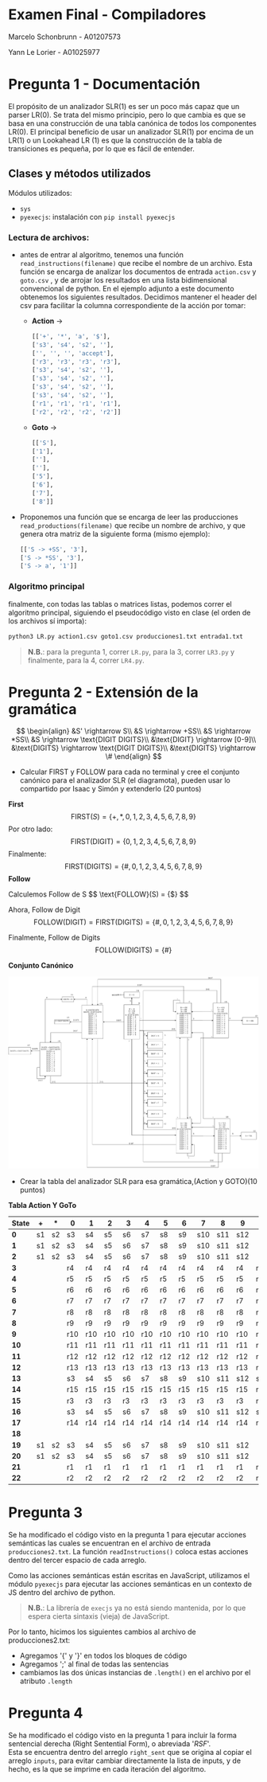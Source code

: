 
# Examen Final - Compiladores

Marcelo Schonbrunn - A01207573

Yann Le Lorier - A01025977

# Pregunta 1 - Documentación

El propósito de un analizador SLR(1) es ser un poco más capaz que un parser LR(0). Se trata del mismo principio, pero lo que cambia es que se basa en una construcción de una tabla canónica de todos los componentes LR(0). El principal beneficio de usar un analizador SLR(1) por encima de un LR(1) o un Lookahead LR (1) es que la construcción de la tabla de transiciones es pequeña, por lo que es fácil de entender.

## Clases y métodos utilizados

Módulos utilizados:

- ```sys```
- ```pyexecjs```: instalación con ```pip install pyexecjs```

### Lectura de archivos:

- antes de entrar al algoritmo, tenemos una función ```read_instructions(filename)``` que recibe el nombre de un archivo. Esta función se encarga de analizar los documentos de entrada ```action.csv``` y ```goto.csv``` , y de arrojar los resultados en una lista bidimensional convencional de python. En el ejemplo adjunto a este documento obtenemos los siguientes resultados. Decidimos mantener el header del csv para facilitar la columna correspondiente de la acción por tomar:

  - **Action** $\rightarrow$ 

    ```sh
    [['+', '*', 'a', '$'], 
    ['s3', 's4', 's2', ''], 
    ['', '', '', 'accept'], 
    ['r3', 'r3', 'r3', 'r3'], 
    ['s3', 's4', 's2', ''], 
    ['s3', 's4', 's2', ''], 
    ['s3', 's4', 's2', ''], 
    ['s3', 's4', 's2', ''], 
    ['r1', 'r1', 'r1', 'r1'], 
    ['r2', 'r2', 'r2', 'r2']]
    ```

  - **Goto** $\rightarrow$

    ```sh
    [['S'], 
    ['1'], 
    [''], 
    [''], 
    ['5'], 
    ['6'], 
    ['7'], 
    ['8']]
    ```

- Proponemos una función que se encarga de leer las producciones ```read_productions(filename)``` que recibe un nombre de archivo, y que genera otra matriz de la siguiente forma (mismo ejemplo):

  ```sh
  [['S -> +SS', '3'], 
  ['S -> *SS', '3'], 
  ['S -> a', '1']]
  ```

### Algoritmo principal

finalmente, con todas las tablas o matrices listas, podemos correr el algoritmo principal, siguiendo el pseudocódigo visto en clase (el orden de los archivos sí importa):

```sh
python3 LR.py action1.csv goto1.csv producciones1.txt entrada1.txt
```

> **N.B.**: para la pregunta 1, correr ```LR.py```, para la 3, correr ```LR3.py``` y finalmente, para la 4, correr ```LR4.py```.

# Pregunta 2 - Extensión de la gramática

$$
\begin{align}
&S' \rightarrow S\\
&S \rightarrow +SS\\
&S \rightarrow *SS\\
&S \rightarrow \text{DIGIT DIGITS}\\
&\text{DIGIT} \rightarrow [0-9]\\
&\text{DIGITS} \rightarrow \text{DIGIT DIGITS}\\
&\text{DIGITS} \rightarrow \#
\end{align}
$$

- Calcular FIRST y FOLLOW para cada no terminal y cree el conjunto canónico para el analizador SLR  (el  diagramota), pueden usar lo compartido por Isaac y Simón y extenderlo (20 puntos)

**First**
$$
\text{FIRST}(S) = \{+, *, 0, 1, 2, 3, 4, 5, 6, 7, 8, 9\}
$$
Por otro lado:
$$
\text{FIRST}(\text{DIGIT}) = \{0, 1, 2, 3, 4, 5, 6, 7, 8, 9\}
$$
Finalmente:
$$
\text{FIRST}(\text{DIGITS}) = \{\#, 0, 1, 2, 3,4 ,5,6,7,8,9\}
$$
**Follow**

Calculemos Follow de S
$$
\text{FOLLOW}(S) = \{$\}
$$

Ahora, Follow de Digit
$$
\text{FOLLOW}(\text{DIGIT}) = \text{FIRST}(\text{DIGITS}) = \{\#,0,1,2,3,4,5,6,7,8,9\}
$$

Finalmente, Follow de Digits
$$
\text{FOLLOW}(\text{DIGITS}) = \{ \# \}
$$

**Conjunto Canónico**

![DFA](img/DFA.png)

- Crear la tabla del analizador SLR para esa gramática,(Action y GOTO)(10 puntos)

**Tabla Action Y GoTo**

| State  | +    | *    | 0    | 1    | 2    | 3    | 4    | 5    | 6    | 7    | 8    | 9    | #    | $      | S    | DIGIT | DIGITS |
| ------ | ---- | ---- | ---- | ---- | ---- | ---- | ---- | ---- | ---- | ---- | ---- | ---- | ---- | ------ | ---- | ----- | ------ |
| **0**  | s1   | s2   | s3   | s4   | s5   | s6   | s7   | s8   | s9   | s10  | s11  | s12  |      |        | 18   | 13    |        |
| **1**  | s1   | s2   | s3   | s4   | s5   | s6   | s7   | s8   | s9   | s10  | s11  | s12  |      |        | 19   | 13    |        |
| **2**  | s1   | s2   | s3   | s4   | s5   | s6   | s7   | s8   | s9   | s10  | s11  | s12  |      |        | 20   | 13    |        |
| **3**  |      |      | r4   | r4   | r4   | r4   | r4   | r4   | r4   | r4   | r4   | r4   | r4   | r4     |      |       |        |
| **4**  |      |      | r5   | r5   | r5   | r5   | r5   | r5   | r5   | r5   | r5   | r5   | r5   | r5     |      |       |        |
| **5**  |      |      | r6   | r6   | r6   | r6   | r6   | r6   | r6   | r6   | r6   | r6   | r6   | r6     |      |       |        |
| **6**  |      |      | r7   | r7   | r7   | r7   | r7   | r7   | r7   | r7   | r7   | r7   | r7   | r7     |      |       |        |
| **7**  |      |      | r8   | r8   | r8   | r8   | r8   | r8   | r8   | r8   | r8   | r8   | r8   | r8     |      |       |        |
| **8**  |      |      | r9   | r9   | r9   | r9   | r9   | r9   | r9   | r9   | r9   | r9   | r9   | r9     |      |       |        |
| **9**  |      |      | r10  | r10  | r10  | r10  | r10  | r10  | r10  | r10  | r10  | r10  | r10  | r10    |      |       |        |
| **10** |      |      | r11  | r11  | r11  | r11  | r11  | r11  | r11  | r11  | r11  | r11  | r11  | r11    |      |       |        |
| **11** |      |      | r12  | r12  | r12  | r12  | r12  | r12  | r12  | r12  | r12  | r12  | r12  | r12    |      |       |        |
| **12** |      |      | r13  | r13  | r13  | r13  | r13  | r13  | r13  | r13  | r13  | r13  | r13  | r13    |      |       |        |
| **13** |      |      | s3   | s4   | s5   | s6   | s7   | s8   | s9   | s10  | s11  | s12  | s14  |        |      | 16    | 15     |
| **14** |      |      | r15  | r15  | r15  | r15  | r15  | r15  | r15  | r15  | r15  | r15  | r15  | r15    |      |       |        |
| **15** |      |      | r3   | r3   | r3   | r3   | r3   | r3   | r3   | r3   | r3   | r3   | r3   | r3     |      |       |        |
| **16** |      |      | s3   | s4   | s5   | s6   | s7   | s8   | s9   | s10  | s11  | s12  | s14  |        |      | 16    | 17     |
| **17** |      |      | r14  | r14  | r14  | r14  | r14  | r14  | r14  | r14  | r14  | r14  | r14  | r14    |      |       |        |
| **18** |      |      |      |      |      |      |      |      |      |      |      |      |      | accept |      |       |        |
| **19** | s1   | s2   | s3   | s4   | s5   | s6   | s7   | s8   | s9   | s10  | s11  | s12  |      |        | 21   | 13    |        |
| **20** | s1   | s2   | s3   | s4   | s5   | s6   | s7   | s8   | s9   | s10  | s11  | s12  |      |        | 22   | 13    |        |
| **21** |      |      | r1   | r1   | r1   | r1   | r1   | r1   | r1   | r1   | r1   | r1   | r1   | r1     |      |       |        |
| **22** |      |      | r2   | r2   | r2   | r2   | r2   | r2   | r2   | r2   | r2   | r2   | r2   | r2     |      |       |        |

# Pregunta 3

Se ha modificado el código visto en la pregunta 1 para ejecutar acciones semánticas las cuales se encuentran en el archivo de entrada ```producciones2.txt```. La función ```readInstructions()``` coloca estas acciones dentro del tercer espacio de cada arreglo.

 Como las acciones semánticas están escritas en JavaScript, utilizamos el módulo ```pyexecjs``` para ejecutar las acciones semánticas en un contexto de JS dentro del archivo de python.

 > **N.B.**: La librería de ```execjs``` ya no está siendo mantenida, por lo que espera cierta sintaxis (vieja) de JavaScript.

Por lo tanto, hicimos los siguientes cambios al archivo de producciones2.txt:

- Agregamos '{' y '}' en todos los bloques de código
- Agregamos ';' al final de todas las sentencias
- cambiamos las dos únicas instancias de ```.length()``` en el archivo por el atributo ```.length```

# Pregunta 4

Se ha modificado el código visto en la pregunta 1 para incluir la forma sentencial derecha (Right Sentential Form), o abreviada '*RSF*'.  
Esta se encuentra dentro del arreglo  ```right_sent``` que se origina al copiar el arreglo ```inputs```, para evitar cambiar directamente la lista de inputs, y de hecho, es la que se imprime en cada iteración del algoritmo.